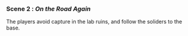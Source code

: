 
### Scene 2 : *On the Road Again* ###

The players avoid capture in the lab ruins, and follow the soliders to the base.

